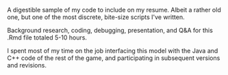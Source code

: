 A digestible sample of my code to include on my resume. Albeit a rather old one, but one of the most discrete, bite-size scripts I've written. 

Background research, coding, debugging, presentation, and Q&A for this .Rmd file totaled 5-10 hours. 

I spent most of my time on the job interfacing this model with the Java and C++ code of the rest of the game, and participating in subsequent versions and revisions.
